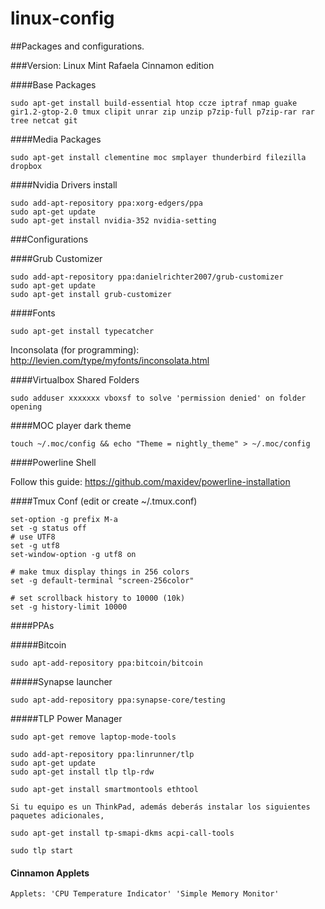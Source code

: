 linux-config
=========

##Packages and configurations.

###Version: Linux Mint Rafaela Cinnamon edition

####Base Packages

	sudo apt-get install build-essential htop ccze iptraf nmap guake gir1.2-gtop-2.0 tmux clipit unrar zip unzip p7zip-full p7zip-rar rar tree netcat git

####Media Packages

	sudo apt-get install clementine moc smplayer thunderbird filezilla dropbox

####Nvidia Drivers install

	sudo add-apt-repository ppa:xorg-edgers/ppa
	sudo apt-get update
	sudo apt-get install nvidia-352 nvidia-setting
	
###Configurations

####Grub Customizer

	sudo add-apt-repository ppa:danielrichter2007/grub-customizer
	sudo apt-get update
	sudo apt-get install grub-customizer

####Fonts

	sudo apt-get install typecatcher

Inconsolata (for programming): http://levien.com/type/myfonts/inconsolata.html

####Virtualbox Shared Folders

	sudo adduser xxxxxxx vboxsf to solve 'permission denied' on folder opening

####MOC player dark theme

	touch ~/.moc/config && echo "Theme = nightly_theme" > ~/.moc/config

####Powerline Shell

Follow this guide: https://github.com/maxidev/powerline-installation

####Tmux Conf (edit or create ~/.tmux.conf)

	set-option -g prefix M-a                                                                   
	set -g status off                                                                          
	# use UTF8                                                                                 
	set -g utf8                                                                                
	set-window-option -g utf8 on                                                               
	                                                                                           
	# make tmux display things in 256 colors                                                   
	set -g default-terminal "screen-256color"                                                  
	                                                                                           
	# set scrollback history to 10000 (10k)                                                    
	set -g history-limit 10000

####PPAs

#####Bitcoin

	sudo apt-add-repository ppa:bitcoin/bitcoin

#####Synapse launcher

	sudo apt-add-repository ppa:synapse-core/testing

#####TLP Power Manager

	sudo apt-get remove laptop-mode-tools
	
	sudo add-apt-repository ppa:linrunner/tlp
	sudo apt-get update 
	sudo apt-get install tlp tlp-rdw
	
	sudo apt-get install smartmontools ethtool
	
	Si tu equipo es un ThinkPad, además deberás instalar los siguientes paquetes adicionales,
	
	sudo apt-get install tp-smapi-dkms acpi-call-tools 
	
	sudo tlp start

#### Cinnamon Applets

	Applets: 'CPU Temperature Indicator' 'Simple Memory Monitor'


